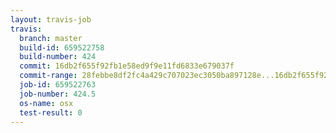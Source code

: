 ```yaml
---
layout: travis-job
travis:
  branch: master
  build-id: 659522758
  build-number: 424
  commit: 16db2f655f92fb1e58ed9f9e11fd6833e679037f
  commit-range: 28febbe8df2fc4a429c707023ec3050ba897128e...16db2f655f92fb1e58ed9f9e11fd6833e679037f
  job-id: 659522763
  job-number: 424.5
  os-name: osx
  test-result: 0
---
```

